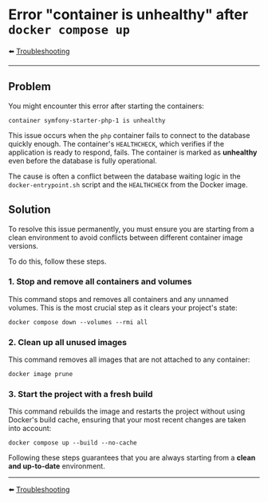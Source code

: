 # Error "container is unhealthy" after `docker compose up`

⬅️ [Troubleshooting](../troubleshooting.md)

---

## Problem

You might encounter this error after starting the containers:

```
container symfony-starter-php-1 is unhealthy
```

This issue occurs when the `php` container fails to connect to the database quickly enough. The container's `HEALTHCHECK`, which verifies if the application is ready to respond, fails. The container is marked as **unhealthy** even before the database is fully operational.

The cause is often a conflict between the database waiting logic in the `docker-entrypoint.sh` script and the `HEALTHCHECK` from the Docker image.

## Solution

To resolve this issue permanently, you must ensure you are starting from a clean environment to avoid conflicts between different container image versions.

To do this, follow these steps.

### 1. Stop and remove all containers and volumes

This command stops and removes all containers and any unnamed volumes. This is the most crucial step as it clears your project's state:

```shell
docker compose down --volumes --rmi all
```

### 2. Clean up all unused images

This command removes all images that are not attached to any container:

```shell
docker image prune
```

### 3. Start the project with a fresh build

This command rebuilds the image and restarts the project without using Docker's build cache, ensuring that your most recent changes are taken into account:

```shell
docker compose up --build --no-cache
```

Following these steps guarantees that you are always starting from a **clean and up-to-date** environment.

---

⬅️ [Troubleshooting](../troubleshooting.md)

